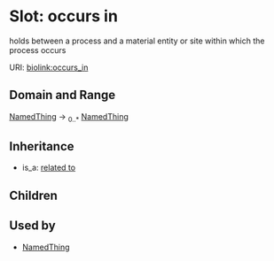# Slot: occurs in


holds between a process and a material entity or site within which the process occurs

URI: [biolink:occurs_in](https://w3id.org/biolink/vocab/occurs_in)
## Domain and Range

[NamedThing](NamedThing.md) ->  <sub>0..*</sub> [NamedThing](NamedThing.md)
## Inheritance

 *  is_a: [related to](related_to.md)
## Children

## Used by

 * [NamedThing](NamedThing.md)
